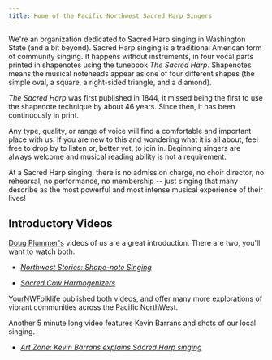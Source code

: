 ```yaml
---
title: Home of the Pacific Northwest Sacred Harp Singers
---
```


We're an organization dedicated to Sacred Harp singing in Washington State (and a bit beyond). Sacred Harp singing is a traditional American form of community singing. It happens without instruments, in four vocal parts printed in shapenotes using the tunebook *The Sacred Harp*. Shapenotes means the musical noteheads appear as one of four different shapes (the simple oval, a square, a right-sided triangle, and a diamond).

*The Sacred Harp* was first published in 1844, it missed being the first to use the shapenote technique by about 46 years. Since then, it has been continuously in print.

Any type, quality, or range of voice will find a comfortable and important place with us. If you are new to this and wondering what it is all about, feel free to drop by to listen or, better yet, to join in. Beginning singers are always welcome and musical reading ability is not a requirement.

At a Sacred Harp singing, there is no admission charge, no choir director, no rehearsal, no performance, no membership -- just singing that many describe as the most powerful and most intense musical experience of their lives!

## Introductory Videos

[Doug Plummer's](https://www.dougplummer.com/ "Website for Doug Plummer, a photographer and videographer") videos of us are a great introduction. There are two, you'll want to watch both.

- [*Northwest Stories: Shape-note Singing*](http://youtu.be/t9yPPjabr6g "YouTube video about Shape Note Singing")

- [*Sacred Cow Harmogenizers*](https://www.youtube.com/watch?v=x0LCfdZrYrQ "YouTube video about the history of Sacred Cow Harmogenizers")

[YourNWFolklife](https://www.youtube.com/user/YourNWFolklife/playlists "Collection of videos about communities in the Pacific NorthWest") published both videos, and offer many more explorations of vibrant communities across the Pacific NorthWest.

Another 5 minute long video features Kevin Barrans and shots of our local singing.

- [*Art Zone: Kevin Barrans explains Sacred Harp singing*](https://www.youtube.com/watch?v=LVYYoxSYqIk&feature=youtu.be)